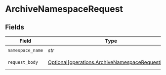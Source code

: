 # ArchiveNamespaceRequest


## Fields

| Field                                                                                                      | Type                                                                                                       | Required                                                                                                   | Description                                                                                                |
| ---------------------------------------------------------------------------------------------------------- | ---------------------------------------------------------------------------------------------------------- | ---------------------------------------------------------------------------------------------------------- | ---------------------------------------------------------------------------------------------------------- |
| `namespace_name`                                                                                           | *str*                                                                                                      | :heavy_check_mark:                                                                                         | N/A                                                                                                        |
| `request_body`                                                                                             | [Optional[operations.ArchiveNamespaceRequestBody]](../../models/operations/archivenamespacerequestbody.md) | :heavy_minus_sign:                                                                                         | Archived status                                                                                            |